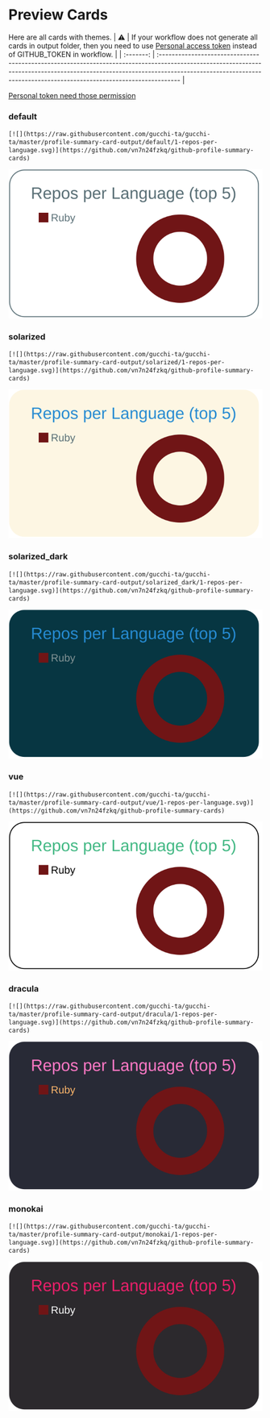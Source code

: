 
# Preview Cards

Here are all cards with themes.
| :warning: | If your workflow does not generate all cards in output folder, then you need to use [Personal access token](https://docs.github.com/en/actions/configuring-and-managing-workflows/creating-and-storing-encrypted-secrets) instead of GITHUB_TOKEN in workflow. |
| :-------: | :------------------------------------------------------------------------------------------------------------------------------------------------------------------------------------------------------------------------------------------------ |

[Personal token need those permission](https://github.com/vn7n24fzkq/github-profile-summary-cards/wiki/Personal-access-token-permissions)


### default


```
[![](https://raw.githubusercontent.com/gucchi-ta/gucchi-ta/master/profile-summary-card-output/default/1-repos-per-language.svg)](https://github.com/vn7n24fzkq/github-profile-summary-cards)
```
![](https://raw.githubusercontent.com/gucchi-ta/gucchi-ta/master/profile-summary-card-output/default/1-repos-per-language.svg)


### solarized


```
[![](https://raw.githubusercontent.com/gucchi-ta/gucchi-ta/master/profile-summary-card-output/solarized/1-repos-per-language.svg)](https://github.com/vn7n24fzkq/github-profile-summary-cards)
```
![](https://raw.githubusercontent.com/gucchi-ta/gucchi-ta/master/profile-summary-card-output/solarized/1-repos-per-language.svg)


### solarized_dark


```
[![](https://raw.githubusercontent.com/gucchi-ta/gucchi-ta/master/profile-summary-card-output/solarized_dark/1-repos-per-language.svg)](https://github.com/vn7n24fzkq/github-profile-summary-cards)
```
![](https://raw.githubusercontent.com/gucchi-ta/gucchi-ta/master/profile-summary-card-output/solarized_dark/1-repos-per-language.svg)


### vue


```
[![](https://raw.githubusercontent.com/gucchi-ta/gucchi-ta/master/profile-summary-card-output/vue/1-repos-per-language.svg)](https://github.com/vn7n24fzkq/github-profile-summary-cards)
```
![](https://raw.githubusercontent.com/gucchi-ta/gucchi-ta/master/profile-summary-card-output/vue/1-repos-per-language.svg)


### dracula


```
[![](https://raw.githubusercontent.com/gucchi-ta/gucchi-ta/master/profile-summary-card-output/dracula/1-repos-per-language.svg)](https://github.com/vn7n24fzkq/github-profile-summary-cards)
```
![](https://raw.githubusercontent.com/gucchi-ta/gucchi-ta/master/profile-summary-card-output/dracula/1-repos-per-language.svg)


### monokai


```
[![](https://raw.githubusercontent.com/gucchi-ta/gucchi-ta/master/profile-summary-card-output/monokai/1-repos-per-language.svg)](https://github.com/vn7n24fzkq/github-profile-summary-cards)
```
![](https://raw.githubusercontent.com/gucchi-ta/gucchi-ta/master/profile-summary-card-output/monokai/1-repos-per-language.svg)

